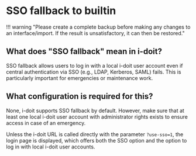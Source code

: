 # SSO fallback to builtin

!!! warning "Please create a complete backup before making any changes to an interface/import. If the result is unsatisfactory, it can then be restored."

## What does "SSO fallback" mean in i-doit?

SSO fallback allows users to log in with a local i-doit user account even if central authentication via SSO (e.g., LDAP, Kerberos, SAML) fails. This is particularly important for emergencies or maintenance work.

## What configuration is required for this?

None, i-doit supports SSO fallback by default. However, make sure that at least one local i-doit user account with administrator rights exists to ensure access in case of an emergency.

Unless the i-doit URL is called directly with the parameter `?use-sso=1`, the login page is displayed, which offers both the SSO option and the option to log in with local i-doit user accounts.
